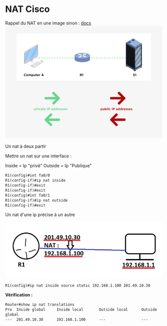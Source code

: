 # NAT Cisco

Rappel du NAT en une image sinon : [docs](../nat-pat.md)
![Un NAT](../images/ciscoNat.jpg)

Un nat à deux partir

Mettre un nat sur une interface :

Inside = Ip "privé"
Outside = Ip "Publique"

```cisco
R1(config)#int fa0/0
R1(config-if)#ip nat inside
R1(config-if)#exit
R1(config-if)#exit
R1(config)#int fa0/1
R1(config-if)#ip nat outside
R1(config-if)#exit
```

Un nat d'une ip précise à un autre

![NatIP](../images/ciscoNatIp.jpg)

```ios
R1(config)#ip nat inside source static 192.168.1.100 201.49.10.30
```

**Vérification :**

```ios
Router#show ip nat translations 
Pro  Inside global     Inside local       Outside local      Outside global
---  201.49.10.30      192.168.1.100      ---                ---
```